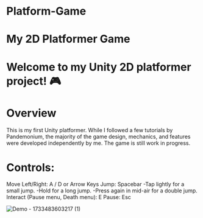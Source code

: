 # Platform-Game

# My 2D Platformer Game

# Welcome to my Unity 2D platformer project! 🎮

# Overview

This is my first Unity platformer. While I followed a few tutorials by Pandemonium, the majority of the game design, mechanics, and features were developed independently by me. The game is still work in progress.

# Controls:

Move Left/Right: A / D or Arrow Keys
Jump: Spacebar 
      -Tap lightly for a small jump.
      -Hold for a long jump.
      -Press again in mid-air for a double jump.
Interact (Pause menu, Death menu): E
Pause: Esc


![Demo - 1733483603217 (1)](https://github.com/user-attachments/assets/1eeb8da8-b79c-4932-bc23-d1237c48370d)





